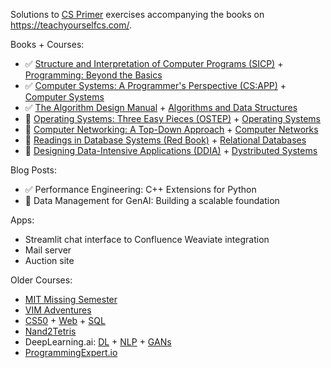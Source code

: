 Solutions to [CS Primer](https://csprimer.com/courses/) exercises accompanying the books on https://teachyourselfcs.com/.

Books + Courses:
* ✅ [Structure and Interpretation of Computer Programs (SICP)](https://mitp-content-server.mit.edu/books/content/sectbyfn/books_pres_0/6515/sicp.zip/index.html) + [Programming: Beyond the Basics](https://csprimer.com/courses/programming/)
* ✅ [Computer Systems: A Programmer's Perspective (CS:APP)](https://csapp.cs.cmu.edu/) + [Computer Systems](https://csprimer.com/courses/systems/)
* ✅ [The Algorithm Design Manual](https://www.amazon.com/Algorithm-Design-Manual-Computer-Science-dp-3030542556/dp/3030542556/) + [Algorithms and Data Structures](https://csprimer.com/courses/algorithms/)
* 🔨 [Operating Systems: Three Easy Pieces (OSTEP)](https://pages.cs.wisc.edu/~remzi/OSTEP/) + [Operating Systems](https://csprimer.com/courses/operating-systems/)
* 📅 [Computer Networking: A Top-Down Approach](https://www.amazon.com/Computer-Networking-Top-Down-Approach-7th/dp/0133594149/) + [Computer Networks](https://csprimer.com/courses/networking/)
* 📅 [Readings in Database Systems (Red Book)](http://www.redbook.io/) + [Relational Databases](https://csprimer.com/courses/databases/)
* 📅 [Designing Data-Intensive Applications (DDIA)](https://www.amazon.com/Designing-Data-Intensive-Applications-Reliable-Maintainable-ebook/dp/B06XPJML5D/) + [Dystributed Systems](https://csprimer.com/courses/distributed-systems/)

Blog Posts:
* ✅ Performance Engineering: C++ Extensions for Python
* 🔨 Data Management for GenAI: Building a scalable foundation

Apps:
* Streamlit chat interface to Confluence Weaviate integration
* Mail server
* Auction site

Older Courses:
* [MIT Missing Semester](https://missing.csail.mit.edu/)
* [VIM Adventures](https://vim-adventures.com/)
* [CS50](https://pll.harvard.edu/course/cs50-introduction-computer-science) + [Web](https://pll.harvard.edu/course/cs50s-web-programming-python-and-javascript) + [SQL](https://pll.harvard.edu/course/cs50s-introduction-databases-sql)
* [Nand2Tetris](https://www.nand2tetris.org/)
* DeepLearning.ai: [DL](https://www.deeplearning.ai/courses/deep-learning-specialization/) + [NLP](https://www.deeplearning.ai/courses/natural-language-processing-specialization/) + [GANs](https://www.deeplearning.ai/courses/generative-adversarial-networks-gans-specialization/)
* [ProgrammingExpert.io](https://www.programmingexpert.io)
